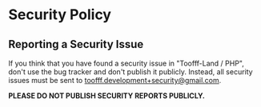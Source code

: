 # Security Policy

## Reporting a Security Issue

If you think that you have found a security issue in "Toofff-Land / PHP", don't use the bug tracker and don't publish it publicly. Instead, all security issues must be sent to toofff.development+security@gmail.com.

**PLEASE DO NOT PUBLISH SECURITY REPORTS PUBLICLY.**
